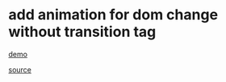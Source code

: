 # add animation for dom change without transition tag


[demo](https://guygubaby.github.io/vue-flip/)


[source](https://github.com/guygubaby/vue-flip/blob/master/src/views/FlipList.vue)
